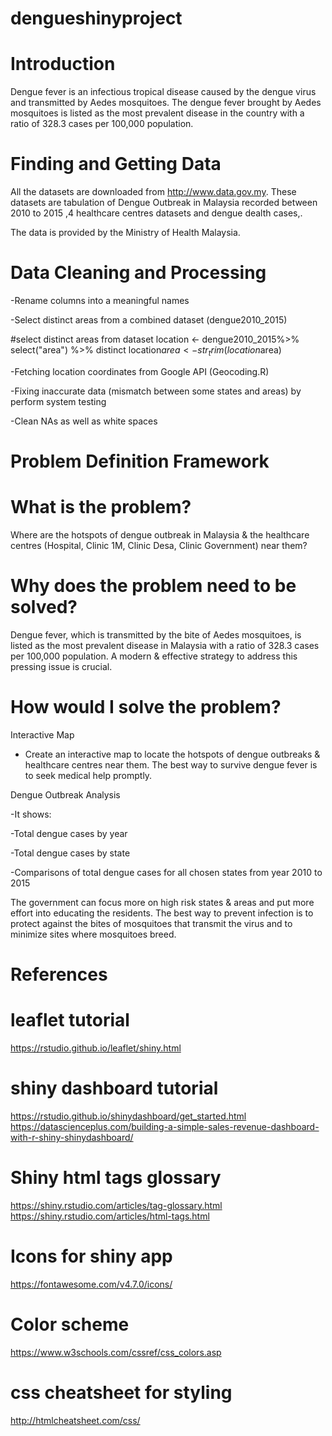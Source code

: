 # dengueshinyproject

Introduction
====================
Dengue fever is an infectious tropical disease caused by the dengue virus and transmitted by Aedes mosquitoes. The dengue fever brought by Aedes mosquitoes is listed as the most prevalent disease in the country with a ratio of 328.3 cases per 100,000 population.

Finding and Getting Data
========================
All the datasets are downloaded from http://www.data.gov.my. 
These datasets are tabulation of Dengue Outbreak in Malaysia recorded between 2010 to 2015 ,4 healthcare centres datasets and dengue dealth cases,.  

The data is provided by the Ministry of Health Malaysia. 


Data Cleaning and Processing
============================
-Rename columns into a meaningful names

-Select distinct areas from a combined dataset (dengue2010_2015)

#select distinct areas from  dataset
location <- dengue2010_2015%>% select("area") %>% distinct
location$area <- str_trim(location$area)

-Fetching location coordinates from Google API (Geocoding.R)

-Fixing inaccurate data (mismatch between some states and areas) by perform system testing 

-Clean NAs as well as white spaces 

Problem Definition Framework
==============================
What is  the problem?
==============================
Where are the hotspots of dengue outbreak in Malaysia & the healthcare centres (Hospital, Clinic 1M, Clinic Desa, Clinic Government) near  them?

Why does the problem need to be solved?
=======================================
Dengue fever, which is transmitted by the bite of Aedes mosquitoes,  is listed as the most prevalent disease in Malaysia with a ratio of 328.3 cases per 100,000 population. A modern & effective strategy to address this pressing issue is crucial.

How would I solve the problem?
======================================
Interactive Map

- Create an interactive map to locate the hotspots of dengue outbreaks & healthcare centres near them. The best way to survive dengue fever is to seek medical help promptly.


Dengue Outbreak Analysis

-It shows:

-Total dengue cases by year

-Total dengue cases by state

-Comparisons of total dengue cases for all chosen states from year 2010 to 2015

The government can focus more on high risk states & areas and put more effort into educating the residents.  The best way to prevent infection is to protect against the bites of mosquitoes that transmit the virus and to minimize sites where mosquitoes breed.

References
===================
leaflet tutorial
===================
https://rstudio.github.io/leaflet/shiny.html

shiny dashboard tutorial
=======================
https://rstudio.github.io/shinydashboard/get_started.html
https://datascienceplus.com/building-a-simple-sales-revenue-dashboard-with-r-shiny-shinydashboard/

Shiny html tags glossary
=======================
https://shiny.rstudio.com/articles/tag-glossary.html
https://shiny.rstudio.com/articles/html-tags.html


Icons for shiny app
===================
https://fontawesome.com/v4.7.0/icons/


Color scheme
==================
https://www.w3schools.com/cssref/css_colors.asp

css cheatsheet for styling
=================
http://htmlcheatsheet.com/css/
